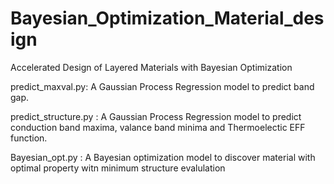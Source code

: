 # Bayesian_Optimization_Material_design

Accelerated Design of Layered Materials with Bayesian Optimization

predict_maxval.py: A Gaussian Process Regression model to predict band gap. 

predict_structure.py :  A Gaussian Process Regression model to predict conduction band maxima, valance band minima and Thermoelectic EFF function.

Bayesian_opt.py : A Bayesian  optimization model to discover material with optimal property witn minimum structure evalulation

